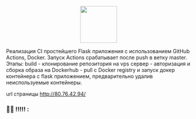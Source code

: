 <div id="header" align="center">
  <img src="https://media.giphy.com/media/M9gbBd9nbDrOTu1Mqx/giphy.gif" width="100"/>
</div>


Реализация CI простейшего Flask приложения с использованием GitHub Actions, Docker.
Запуск Actions срабатывает после push в ветку master.
Этапы: build
    - клонирование репозитория на vps сервер
    - авторизация и сборка образа на Dockerhub
    - pull с Docker registry и запуск докер контейнера с flask приложением, предварительно удалив неиспользуемые контейнеры.

url страницы http://80.76.42.94/
### :man_technologist: !!!!! :


